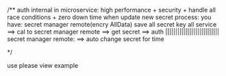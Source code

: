 /**
auth internal in microservice: high performance + security + handle all race conditions + zero down time when update new
secret
process:
you have:    secret manager remote(encry AllData) save all secret key
all service ==> cal to secret manager remote ==> get secret ==> auth ||||||||||||||||||||||||||| secret manager remote: ==> auto change secret for time

*/

use please view example